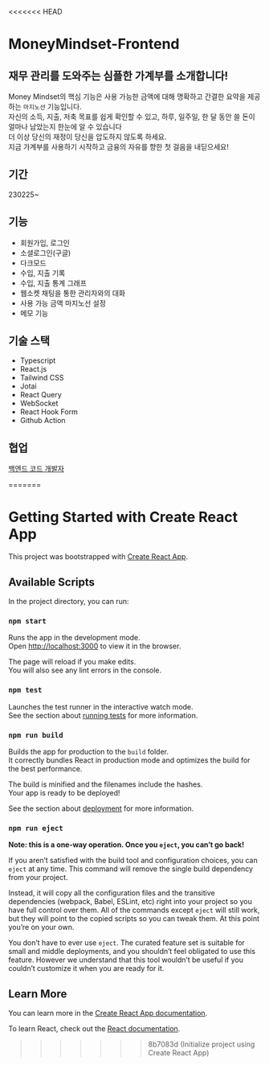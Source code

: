 <<<<<<< HEAD
# MoneyMindset-Frontend

## 재무 관리를 도와주는 심플한 가계부를 소개합니다! 
Money Mindset의 핵심 기능은 사용 가능한 금액에 대해 명확하고 간결한 요약을 제공하는 `마지노선` 기능입니다.  <br />
자신의 소득, 지출, 저축 목표를 쉽게 확인할 수 있고, 하루, 일주일, 한 달 동안 쓸 돈이 얼마나 남았는지 한눈에 알 수 있습니다 <br />
더 이상 당신의 재정이 당신을 압도하지 않도록 하세요. <br />
지금 가계부를 사용하기 시작하고 금융의 자유를 향한 첫 걸음을 내딛으세요!

## 기간
230225~

## 기능
- 회원가입, 로그인
- 소셜로그인(구글)
- 다크모드
- 수입, 지출 기록
- 수입, 지출 통계 그래프
- 웹소켓 채팅을 통한 관리자와의 대화
- 사용 가능 금액 마지노선 설정
- 메모 기능

## 기술 스택
- Typescript
- React.js
- Tailwind CSS
- Jotai
- React Query
- WebSocket
- React Hook Form
- Github Action

## 협업
[백엔드 코드 개발자](https://github.com/HoonDongKang/Money-Mindset-Back-End)

=======
# Getting Started with Create React App

This project was bootstrapped with [Create React App](https://github.com/facebook/create-react-app).

## Available Scripts

In the project directory, you can run:

### `npm start`

Runs the app in the development mode.\
Open [http://localhost:3000](http://localhost:3000) to view it in the browser.

The page will reload if you make edits.\
You will also see any lint errors in the console.

### `npm test`

Launches the test runner in the interactive watch mode.\
See the section about [running tests](https://facebook.github.io/create-react-app/docs/running-tests) for more information.

### `npm run build`

Builds the app for production to the `build` folder.\
It correctly bundles React in production mode and optimizes the build for the best performance.

The build is minified and the filenames include the hashes.\
Your app is ready to be deployed!

See the section about [deployment](https://facebook.github.io/create-react-app/docs/deployment) for more information.

### `npm run eject`

**Note: this is a one-way operation. Once you `eject`, you can’t go back!**

If you aren’t satisfied with the build tool and configuration choices, you can `eject` at any time. This command will remove the single build dependency from your project.

Instead, it will copy all the configuration files and the transitive dependencies (webpack, Babel, ESLint, etc) right into your project so you have full control over them. All of the commands except `eject` will still work, but they will point to the copied scripts so you can tweak them. At this point you’re on your own.

You don’t have to ever use `eject`. The curated feature set is suitable for small and middle deployments, and you shouldn’t feel obligated to use this feature. However we understand that this tool wouldn’t be useful if you couldn’t customize it when you are ready for it.

## Learn More

You can learn more in the [Create React App documentation](https://facebook.github.io/create-react-app/docs/getting-started).

To learn React, check out the [React documentation](https://reactjs.org/).
>>>>>>> 8b7083d (Initialize project using Create React App)
